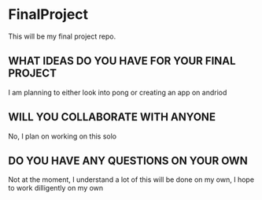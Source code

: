 # FinalProject
This will be my final project repo.

## WHAT IDEAS DO YOU HAVE FOR YOUR FINAL PROJECT
I am planning to either look into pong or creating an app on andriod

## WILL YOU COLLABORATE WITH ANYONE
No, I plan on working on this solo

## DO YOU HAVE ANY QUESTIONS ON YOUR OWN
Not at the moment, I understand a lot of this will be done on my own, I hope to work dilligently on my own
